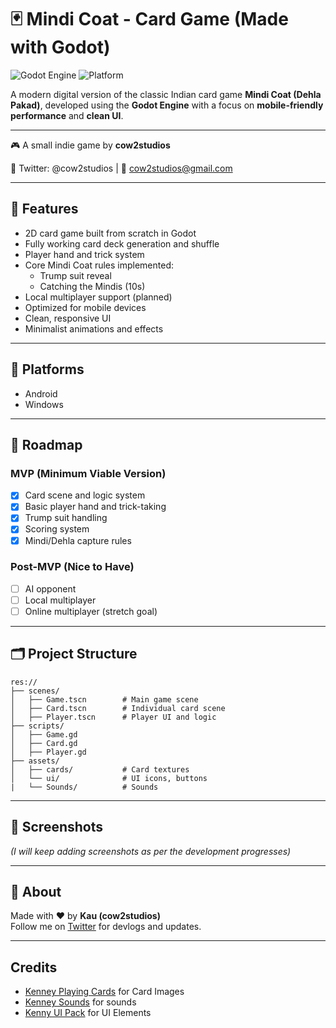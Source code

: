 # 🃏 Mindi Coat - Card Game (Made with Godot)

![Godot Engine](https://img.shields.io/badge/engine-godot-blue?logo=godot-engine)
![Platform](https://img.shields.io/badge/platform-android%20%7C%20windows-lightgrey)

A modern digital version of the classic Indian card game **Mindi Coat (Dehla Pakad)**, developed using the **Godot Engine** with a focus on **mobile-friendly performance** and **clean UI**.

---

🎮 A small indie game by **cow2studios**

🐄 Twitter: @cow2studios | 💌 cow2studios@gmail.com

---

## 🎯 Features

- 2D card game built from scratch in Godot
- Fully working card deck generation and shuffle
- Player hand and trick system
- Core Mindi Coat rules implemented:
  - Trump suit reveal
  - Catching the Mindis (10s)
- Local multiplayer support (planned)
- Optimized for mobile devices
- Clean, responsive UI
- Minimalist animations and effects

---

## 📱 Platforms

- Android
- Windows

---

## 🚧 Roadmap

### MVP (Minimum Viable Version)
- [x] Card scene and logic system
- [x] Basic player hand and trick-taking
- [x] Trump suit handling
- [x] Scoring system
- [x] Mindi/Dehla capture rules

### Post-MVP (Nice to Have)
- [ ] AI opponent
- [ ] Local multiplayer
- [ ] Online multiplayer (stretch goal)

---

## 🗂️ Project Structure

```
res://
├── scenes/
│   ├── Game.tscn        # Main game scene
│   ├── Card.tscn        # Individual card scene
│   ├── Player.tscn      # Player UI and logic
├── scripts/
│   ├── Game.gd
│   ├── Card.gd
│   ├── Player.gd
├── assets/
│   ├── cards/           # Card textures
│   └── ui/              # UI icons, buttons
|   └── Sounds/          # Sounds
```

---

## 📸 Screenshots

_(I will keep adding screenshots as per the development progresses)_

---

## 👋 About

Made with ❤️ by **Kau (cow2studios)**  
Follow me on [Twitter](https://twitter.com/cow2studios) for devlogs and updates.

---

## Credits

- [Kenney Playing Cards](https://kenney.nl/assets/playing-cards-pack) for Card Images
- [Kenney Sounds](https://kenney.nl/assets/casino-audio) for sounds
- [Kenny UI Pack](https://kenney.nl/assets/ui-pack) for UI Elements
